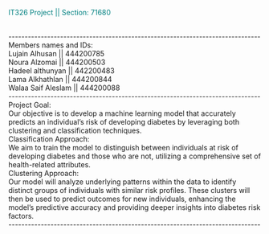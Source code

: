 <p style="color: #008080;">IT326 Project || Section: 71680 </p><br>
------------------------------------------------------------------------------<br>
Members names and IDs: <br>
Lujain Alhusan || 444200785 <br>
Noura Alzomai || 444200503 <br>
Hadeel althunyan || 442200483 <br>
Lama Alkhathlan || 444200844 <br>
Walaa Saif Aleslam || 444200088<br> 
------------------------------------------------------------------------------<br>
Project Goal:<br>
Our objective is to develop a machine learning model that accurately predicts an individual’s risk of developing diabetes by leveraging both clustering and classification techniques.<br> Classification Approach:<br>
We aim to train the model to distinguish between individuals at risk of developing diabetes and those who are not, utilizing a comprehensive set of health-related attributes.<br>
Clustering Approach:<br>
Our model will analyze underlying patterns within the data to identify distinct groups of individuals with similar risk profiles. These clusters will then be used to predict outcomes for new individuals, enhancing the model’s predictive accuracy and providing deeper insights into diabetes risk factors. <br>
------------------------------------------------------------------------------<br>


